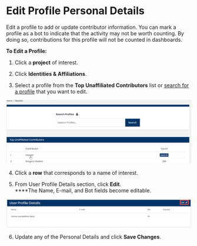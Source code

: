 # Edit Profile Personal Details

Edit a profile to add or update contributor information. You can mark a profile as a bot to indicate that the activity may not be worth counting. By doing so, contributions for this profile will not be counted in dashboards.

**To Edit a Profile:**

1. Click a **project** of interest.

2. Click **Identities & Affiliations**.

3. Select a profile from the **Top Unaffiliated Contributors** list or [search for a profile](find-a-profile.md) that you want to edit.

![](../../.gitbook/assets/18088125.png)

4. Click a **row** that corresponds to a name of interest.

5. From User Profile Details section, click **Edit**.  
****The Name, E-mail, and Bot fields become editable.

![User Profile Details](../../.gitbook/assets/user-profile-details.png)

6. Update any of the Personal Details and click **Save Changes**.

